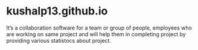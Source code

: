 # kushalp13.github.io
It’s a collaboration software for a team or group of people, employees who are working on same project and will help them in completing project by providing various statistocs about project.
